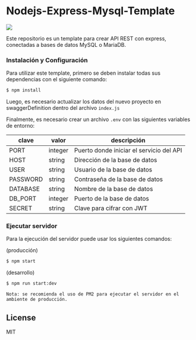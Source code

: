 # Nodejs-Express-Mysql-Template
![](https://img.shields.io/badge/license-MIT-blue)

Este repositorio es un template para crear API REST con express, conectadas a bases de datos MySQL o MariaDB.

### Instalación y Configuración

Para utilizar este template, primero se deben instalar todas sus dependencias con el siguiente comando:

```sh
$ npm install
```

Luego, es necesario actualizar los datos del nuevo proyecto en swaggerDefinition dentro del archivo `index.js`

Finalmente, es necesario crear un archivo `.env` con las siguientes variables de entorno:

| clave | valor | descripción |
| ----- | ----- | ----------- |
| PORT | integer | Puerto donde iniciar el servicio del API |
| HOST | string | Dirección de la base de datos |
| USER | string | Usuario de la base de datos |
| PASSWORD | string | Contraseña de la base de datos |
| DATABASE | string | Nombre de la base de datos |
| DB_PORT | integer | Puerto de la base de datos |
| SECRET | string | Clave para cifrar con JWT |

### Ejecutar servidor

Para la ejecución del servidor puede usar los siguientes comandos:

(producción)
```sh
$ npm start
```

(desarrollo)
```sh
$ npm run start:dev
```

`
Nota: se recomienda el uso de PM2 para ejecutar el servidor en el ambiente de producción.
`

License
----

MIT

